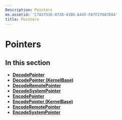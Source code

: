 ```yaml
---
Description: Pointers
ms.assetid: 'C7A3753E-072D-41B6-A445-FA7F270A7D44'
title: Pointers
---
```


# Pointers

## In this section

-   [**DecodePointer**](decodepointer-func.md)
-   [**DecodePointer (KernelBase)**](decodepointer.md)
-   [**DecodeRemotePointer**](decoderemotepointer.md)
-   [**DecodeSystemPointer**](decodesystempointer-func.md)
-   [**EncodePointer**](encodepointer-func.md)
-   [**EncodePointer (KernelBase)**](encodepointer.md)
-   [**EncodeRemotePointer**](encoderemotepointer.md)
-   [**EncodeSystemPointer**](encodesystempointer-func.md)

 

 



